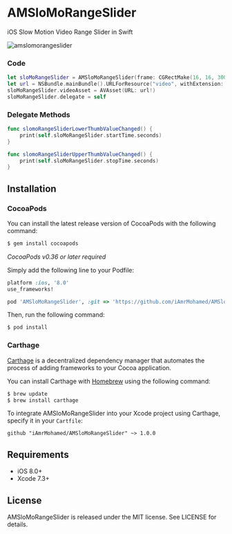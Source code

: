 AMSloMoRangeSlider
============

iOS Slow Motion Video Range Slider in Swift

![amslomorangeslider](https://cloud.githubusercontent.com/assets/8356318/17716593/a7df7562-6409-11e6-83a3-55163d6d8008.gif)

### Code

```swift
let sloMoRangeSlider = AMSloMoRangeSlider(frame: CGRectMake(16, 16, 300, 20))
let url = NSBundle.mainBundle().URLForResource("video", withExtension: "mp4")
sloMoRangeSlider.videoAsset = AVAsset(URL: url!)
sloMoRangeSlider.delegate = self
```

### Delegate Methods

```swift
func slomoRangeSliderLowerThumbValueChanged() {
    print(self.sloMoRangeSlider.startTime.seconds)
}

func slomoRangeSliderUpperThumbValueChanged() {
    print(self.sloMoRangeSlider.stopTime.seconds)
}
```

## Installation

### CocoaPods

You can install the latest release version of CocoaPods with the following command:

```bash
$ gem install cocoapods
```

*CocoaPods v0.36 or later required*

Simply add the following line to your Podfile:

```ruby
platform :ios, '8.0' 
use_frameworks!

pod 'AMSloMoRangeSlider', :git => 'https://github.com/iAmrMohamed/AMSloMoRangeSlider.git' 
```

Then, run the following command:

```bash
$ pod install
```

### Carthage

[Carthage](https://github.com/Carthage/Carthage) is a decentralized dependency manager that automates the process of adding frameworks to your Cocoa application.

You can install Carthage with [Homebrew](http://brew.sh/) using the following command:

```bash
$ brew update
$ brew install carthage
```

To integrate AMSloMoRangeSlider into your Xcode project using Carthage, specify it in your `Cartfile`:

```ogdl
github "iAmrMohamed/AMSloMoRangeSlider" ~> 1.0.0
```

## Requirements

- iOS 8.0+
- Xcode 7.3+

## License

AMSloMoRangeSlider is released under the MIT license. See LICENSE for details.

